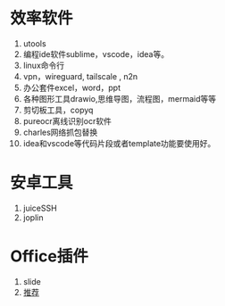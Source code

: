 # 效率软件

1. utools
2. 编程ide软件sublime，vscode，idea等。
3. linux命令行
4. vpn，wireguard, tailscale , n2n
5. 办公套件excel，word，ppt
6. 各种图形工具drawio,思维导图，流程图，mermaid等等
7. 剪切板工具，copyq
8. pureocr离线识别ocr软件
9. charles网络抓包替换
10. idea和vscode等代码片段或者template功能要使用好。

# 安卓工具

1. juiceSSH
2. joplin

# Office插件

1. slide
2. [推荐](https://post.smzdm.com/p/adwgw4wz/)
